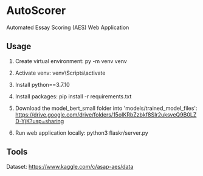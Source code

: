 # AutoScorer
Automated Essay Scoring (AES) Web Application

## Usage
1. Create virtual environment: py -m venv venv

2. Activate venv: venv\Scripts\activate

3. Install python==3.7.10

4. Install packages: pip install -r requirements.txt

5. Download the model_bert_small folder into 'models/trained_model_files': https://drive.google.com/drive/folders/15oIKRbZzbkf8SIr2uksveQ9B0LZD-YjK?usp=sharing

6. Run web application locally: python3 flaskr/server.py

## Tools

Dataset: https://www.kaggle.com/c/asap-aes/data


